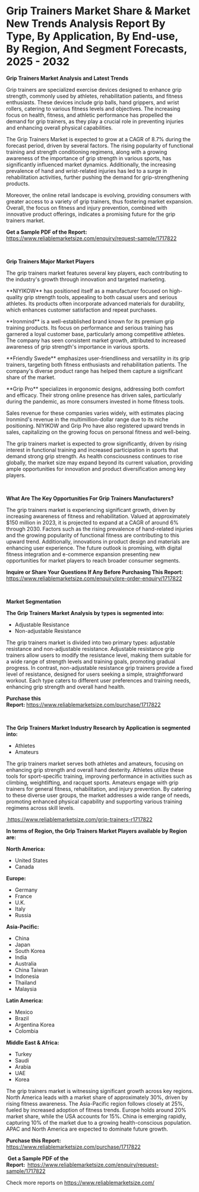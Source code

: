 <p><h1>Grip Trainers Market Share & Market New Trends Analysis Report By Type, By Application, By End-use, By Region, And Segment Forecasts, 2025 - 2032</h1></p><p><strong>Grip Trainers Market Analysis and Latest Trends</strong></p>
<p><p>Grip trainers are specialized exercise devices designed to enhance grip strength, commonly used by athletes, rehabilitation patients, and fitness enthusiasts. These devices include grip balls, hand grippers, and wrist rollers, catering to various fitness levels and objectives. The increasing focus on health, fitness, and athletic performance has propelled the demand for grip trainers, as they play a crucial role in preventing injuries and enhancing overall physical capabilities.</p><p>The Grip Trainers Market is expected to grow at a CAGR of 8.7% during the forecast period, driven by several factors. The rising popularity of functional training and strength conditioning regimens, along with a growing awareness of the importance of grip strength in various sports, has significantly influenced market dynamics. Additionally, the increasing prevalence of hand and wrist-related injuries has led to a surge in rehabilitation activities, further pushing the demand for grip-strengthening products. </p><p>Moreover, the online retail landscape is evolving, providing consumers with greater access to a variety of grip trainers, thus fostering market expansion. Overall, the focus on fitness and injury prevention, combined with innovative product offerings, indicates a promising future for the grip trainers market.</p></p>
<p><strong>Get a Sample PDF of the Report:&nbsp;</strong> <a href="https://www.reliablemarketsize.com/enquiry/request-sample/1717822?utm_campaign=2626&utm_medium=2&utm_source=Github&utm_content=ia&utm_term=09042025&utm_id=grip-trainers">https://www.reliablemarketsize.com/enquiry/request-sample/1717822</a></p>
<p>&nbsp;</p>
<p><strong>Grip Trainers Major Market Players</strong></p>
<p><p>The grip trainers market features several key players, each contributing to the industry's growth through innovation and targeted marketing. </p><p>**NIYIKOW** has positioned itself as a manufacturer focused on high-quality grip strength tools, appealing to both casual users and serious athletes. Its products often incorporate advanced materials for durability, which enhances customer satisfaction and repeat purchases.</p><p>**Ironmind** is a well-established brand known for its premium grip training products. Its focus on performance and serious training has garnered a loyal customer base, particularly among competitive athletes. The company has seen consistent market growth, attributed to increased awareness of grip strength's importance in various sports.</p><p>**Friendly Swede** emphasizes user-friendliness and versatility in its grip trainers, targeting both fitness enthusiasts and rehabilitation patients. The company's diverse product range has helped them capture a significant share of the market.</p><p>**Grip Pro** specializes in ergonomic designs, addressing both comfort and efficacy. Their strong online presence has driven sales, particularly during the pandemic, as more consumers invested in home fitness tools.</p><p>Sales revenue for these companies varies widely, with estimates placing Ironmind's revenue in the multimillion-dollar range due to its niche positioning. NIYIKOW and Grip Pro have also registered upward trends in sales, capitalizing on the growing focus on personal fitness and well-being.</p><p>The grip trainers market is expected to grow significantly, driven by rising interest in functional training and increased participation in sports that demand strong grip strength. As health consciousness continues to rise globally, the market size may expand beyond its current valuation, providing ample opportunities for innovation and product diversification among key players.</p></p>
<p>&nbsp;</p>
<p><strong>What Are The Key Opportunities For Grip Trainers Manufacturers?</strong></p>
<p><p>The grip trainers market is experiencing significant growth, driven by increasing awareness of fitness and rehabilitation. Valued at approximately $150 million in 2023, it is projected to expand at a CAGR of around 6% through 2030. Factors such as the rising prevalence of hand-related injuries and the growing popularity of functional fitness are contributing to this upward trend. Additionally, innovations in product design and materials are enhancing user experience. The future outlook is promising, with digital fitness integration and e-commerce expansion presenting new opportunities for market players to reach broader consumer segments.</p></p>
<p><strong>Inquire or Share Your Questions If Any Before Purchasing This Report:</strong> <a href="https://www.reliablemarketsize.com/enquiry/pre-order-enquiry/1717822?utm_campaign=2626&utm_medium=2&utm_source=Github&utm_content=ia&utm_term=09042025&utm_id=grip-trainers">https://www.reliablemarketsize.com/enquiry/pre-order-enquiry/1717822</a></p>
<p>&nbsp;</p>
<p><strong>Market Segmentation</strong></p>
<p><strong>The Grip Trainers Market Analysis by types is segmented into:</strong></p>
<p><ul><li>Adjustable Resistance</li><li>Non-adjustable Resistance</li></ul></p>
<p><p>The grip trainers market is divided into two primary types: adjustable resistance and non-adjustable resistance. Adjustable resistance grip trainers allow users to modify the resistance level, making them suitable for a wide range of strength levels and training goals, promoting gradual progress. In contrast, non-adjustable resistance grip trainers provide a fixed level of resistance, designed for users seeking a simple, straightforward workout. Each type caters to different user preferences and training needs, enhancing grip strength and overall hand health.</p></p>
<p><strong>Purchase this Report:&nbsp;</strong><a href="https://www.reliablemarketsize.com/purchase/1717822?utm_campaign=2626&utm_medium=2&utm_source=Github&utm_content=ia&utm_term=09042025&utm_id=grip-trainers">https://www.reliablemarketsize.com/purchase/1717822</a></p>
<p>&nbsp;</p>
<p><strong>The Grip Trainers Market Industry Research by Application is segmented into:</strong></p>
<p><ul><li>Athletes</li><li>Amateurs</li></ul></p>
<p><p>The grip trainers market serves both athletes and amateurs, focusing on enhancing grip strength and overall hand dexterity. Athletes utilize these tools for sport-specific training, improving performance in activities such as climbing, weightlifting, and racquet sports. Amateurs engage with grip trainers for general fitness, rehabilitation, and injury prevention. By catering to these diverse user groups, the market addresses a wide range of needs, promoting enhanced physical capability and supporting various training regimens across skill levels.</p></p>
<p><a href="https://www.reliablemarketsize.com/grip-trainers-r1717822?utm_campaign=2626&utm_medium=2&utm_source=Github&utm_content=ia&utm_term=09042025&utm_id=grip-trainers">&nbsp;https://www.reliablemarketsize.com/grip-trainers-r1717822</a></p>
<p><strong>In terms of Region, the Grip Trainers Market Players available by Region are:</strong></p>
<p>
    <p> <strong> North America: </strong>
        <ul>
            <li>United States</li>
            <li>Canada</li>
        </ul>
        </p> 
    <p> <strong> Europe: </strong>
        <ul>
            <li>Germany</li>
            <li>France</li>
            <li>U.K.</li>
            <li>Italy</li>
            <li>Russia</li>
        </ul>
        </p> 
    <p> <strong> Asia-Pacific: </strong>
        <ul>
            <li>China</li>
            <li>Japan</li>
            <li>South Korea</li>
            <li>India</li>
            <li>Australia</li>
            <li>China Taiwan</li>
            <li>Indonesia</li>
            <li>Thailand</li>
            <li>Malaysia</li>
        </ul>
        </p> 
    <p> <strong> Latin America: </strong>
        <ul>
            <li>Mexico</li>
            <li>Brazil</li>
            <li>Argentina Korea</li>
            <li>Colombia</li>
        </ul>
        </p> 
    <p> <strong> Middle East & Africa: </strong>
        <ul>
            <li>Turkey</li>
            <li>Saudi</li>
            <li>Arabia</li>
            <li>UAE</li>
            <li>Korea</li>
        </ul>
    </p>
    </p>
<p><p>The grip trainers market is witnessing significant growth across key regions. North America leads with a market share of approximately 30%, driven by rising fitness awareness. The Asia-Pacific region follows closely at 25%, fueled by increased adoption of fitness trends. Europe holds around 20% market share, while the USA accounts for 15%. China is emerging rapidly, capturing 10% of the market due to a growing health-conscious population. APAC and North America are expected to dominate future growth.</p></p>
<p><strong>Purchase this Report: </strong><a href="https://www.reliablemarketsize.com/purchase/1717822?utm_campaign=2626&utm_medium=2&utm_source=Github&utm_content=ia&utm_term=09042025&utm_id=grip-trainers">https://www.reliablemarketsize.com/purchase/1717822</a></p>
<p>&nbsp;<strong>Get a Sample PDF of the Report:&nbsp;&nbsp;</strong><a href="https://www.reliablemarketsize.com/enquiry/request-sample/1717822?utm_campaign=2626&utm_medium=2&utm_source=Github&utm_content=ia&utm_term=09042025&utm_id=grip-trainers">https://www.reliablemarketsize.com/enquiry/request-sample/1717822</a></p>
<p><strong></strong></p>
<p>Check more reports on <a href="https://www.reliablemarketsize.com/?utm_campaign=2626&utm_medium=2&utm_source=Github&utm_content=ia&utm_term=09042025&utm_id=grip-trainers">https://www.reliablemarketsize.com/</a></p>